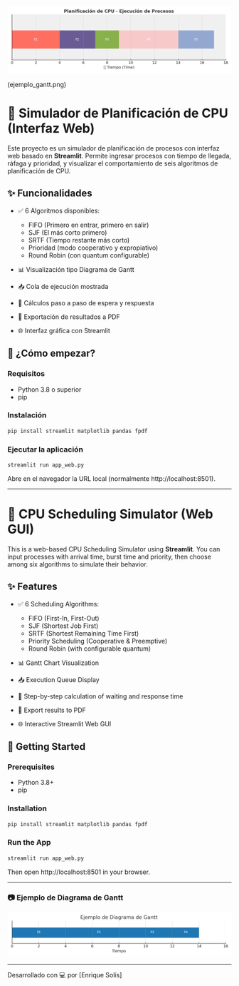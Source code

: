 ![Presentación](header_cpu_timeline.png)

(ejemplo_gantt.png)


# 🧠 Simulador de Planificación de CPU (Interfaz Web)

Este proyecto es un simulador de planificación de procesos con interfaz web basado en **Streamlit**. Permite ingresar procesos con tiempo de llegada, ráfaga y prioridad, y visualizar el comportamiento de seis algoritmos de planificación de CPU.

## ✨ Funcionalidades

- ✅ 6 Algoritmos disponibles:
  - FIFO (Primero en entrar, primero en salir)
  - SJF (El más corto primero)
  - SRTF (Tiempo restante más corto)
  - Prioridad (modo cooperativo y expropiativo)
  - Round Robin (con quantum configurable)

- 📊 Visualización tipo Diagrama de Gantt
- 📥 Cola de ejecución mostrada
- 🧮 Cálculos paso a paso de espera y respuesta
- 📄 Exportación de resultados a PDF
- 🌐 Interfaz gráfica con Streamlit

## 🚀 ¿Cómo empezar?

### Requisitos

- Python 3.8 o superior
- pip

### Instalación

```bash
pip install streamlit matplotlib pandas fpdf
```

### Ejecutar la aplicación

```bash
streamlit run app_web.py
```

Abre en el navegador la URL local (normalmente http://localhost:8501).

---

# 🧠 CPU Scheduling Simulator (Web GUI)

This is a web-based CPU Scheduling Simulator using **Streamlit**. You can input processes with arrival time, burst time and priority, then choose among six algorithms to simulate their behavior.

## ✨ Features

- ✅ 6 Scheduling Algorithms:
  - FIFO (First-In, First-Out)
  - SJF (Shortest Job First)
  - SRTF (Shortest Remaining Time First)
  - Priority Scheduling (Cooperative & Preemptive)
  - Round Robin (with configurable quantum)

- 📊 Gantt Chart Visualization
- 📥 Execution Queue Display
- 🧮 Step-by-step calculation of waiting and response time
- 📄 Export results to PDF
- 🌐 Interactive Streamlit Web GUI

## 🚀 Getting Started

### Prerequisites

- Python 3.8+
- pip

### Installation

```bash
pip install streamlit matplotlib pandas fpdf
```

### Run the App

```bash
streamlit run app_web.py
```

Then open http://localhost:8501 in your browser.

---

### 📷 Ejemplo de Diagrama de Gantt

![Ejemplo Gantt](ejemplo_gantt.png)

---

Desarrollado con 💻 por [Enrique Solís]